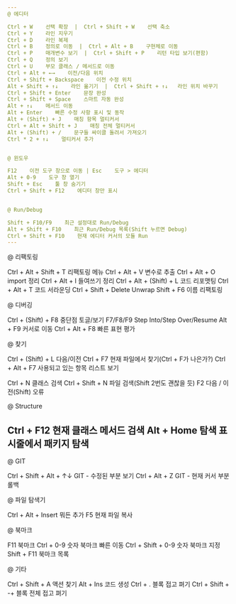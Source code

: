 ```yaml
---                                                                                                                                                              
@ 에디터

Ctrl + W    선택 확장  |  Ctrl + Shift + W    선택 축소
Ctrl + Y    라인 지우기
Ctrl + D    라인 복제
Ctrl + B    정의로 이동  |  Ctrl + Alt + B    구현체로 이동
Ctrl + P    매개변수 보기  |  Ctrl + Shift + P    리턴 타입 보기(편함)
Ctrl + Q    정의 보기
Ctrl + U    부모 클래스 / 메서드로 이동
Ctrl + Alt + ←→    이전/다음 위치
Ctrl + Shift + Backspace    이전 수정 위치
Alt + Shift + ↑↓    라인 옮기기  |  Ctrl + Shift + ↑↓   라인 위치 바꾸기
Ctrl + Shift + Enter    문장 완성
Ctrl + Shift + Space    스마트 자동 완성
Alt + ↑↓    메서드 이동
Alt + Enter    빠른 수정 사항 표시 및 동작
Alt + (Shift) + J    매칭 항목 멀티커서
Ctrl + Alt + Shift + J    매칭 전체 멀티커서
Alt + (Shift) + /    문구들 싸이클 돌려서 가져오기
Ctrl * 2 + ↑↓    멀티커서 추가


@ 윈도우

F12    이전 도구 창으로 이동 | Esc    도구 > 에디터
Alt + 0-9    도구 창 열기
Shift + Esc    툴 창 숨기기
Ctrl + Shift + F12    에디터 창만 표시


@ Run/Debug

Shift + F10/F9    최근 설정대로 Run/Debug
Alt + Shift + F10    최근 Run/Debug 목록(Shift 누르면 Debug)
Ctrl + Shift + F10    현재 에디터 커서의 모듈 Run
---                                                                                                                                  
```

@ 리팩토링

Ctrl + Alt + Shift + T    리팩토링 메뉴
Ctrl + Alt + V    변수로 추출
Ctrl + Alt + O    import 정리
Ctrl + Alt + I    들여쓰기 정리
Ctrl + Alt + (Shift) + L    코드 리포맷팅
Ctrl + Alt + T    코드 서라운딩
Ctrl + Shift + Delete    Unwrap
Shift + F6    이름 리팩토링


@ 디버깅

Ctrl + (Shift) + F8    중단점 토글/보기
F7/F8/F9    Step Into/Step Over/Resume
Alt + F9    커서로 이동
Ctrl + Alt + F8    빠른 표현 평가


@ 찾기

Ctrl + (Shift) + L    다음/이전
Ctrl + F7    현재 파일에서 찾기(Ctrl + F가 나은가?)
Ctrl + Alt + F7    사용되고 있는 항목 리스트 보기

Ctrl + N    클래스 검색
Ctrl + Shift + N    파일 검색(Shift 2번도 괜찮을 듯)
F2    다음 / 이전(Shift) 오류


@ Structure

Ctrl + F12    현재 클래스 메서드 검색
Alt + Home    탐색 표시줄에서 패키지 탐색
---                                                                                                                                          
@ GIT

Ctrl + Shift + Alt + ↑↓    GIT - 수정된 부분 보기
Ctrl + Alt + Z    GIT - 현재 커서 부분 롤백


@ 파일 탐색기

Ctrl + Alt + Insert    뭐든 추가
F5    현재 파일 복사


@ 북마크

F11    북마크
Ctrl + 0-9    숫자 북마크 빠른 이동
Ctrl + Shift + 0-9    숫자 북마크 지정
Shift + F11    북마크 목록


@ 기타

Ctrl + Shift + A    액션 찾기
Alt + Ins    코드 생성
Ctrl + .    블록 접고 펴기
Ctrl + Shift + -+    블록 전체 접고 펴기
